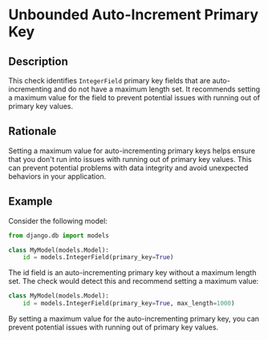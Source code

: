 <!-- checks/unbounded_auto_increment_pk.md -->

# Unbounded Auto-Increment Primary Key

## Description

This check identifies `IntegerField` primary key fields that are auto-incrementing and do not have a maximum length set. It recommends setting a maximum value for the field to prevent potential issues with running out of primary key values.

## Rationale

Setting a maximum value for auto-incrementing primary keys helps ensure that you don't run into issues with running out of primary key values. This can prevent potential problems with data integrity and avoid unexpected behaviors in your application.

## Example

Consider the following model:

```python
from django.db import models

class MyModel(models.Model):
    id = models.IntegerField(primary_key=True)
```

The id field is an auto-incrementing primary key without a maximum length set. The check would detect this and recommend setting a maximum value:

```python
class MyModel(models.Model):
    id = models.IntegerField(primary_key=True, max_length=1000)
```

By setting a maximum value for the auto-incrementing primary key, you can prevent potential issues with running out of primary key values.
